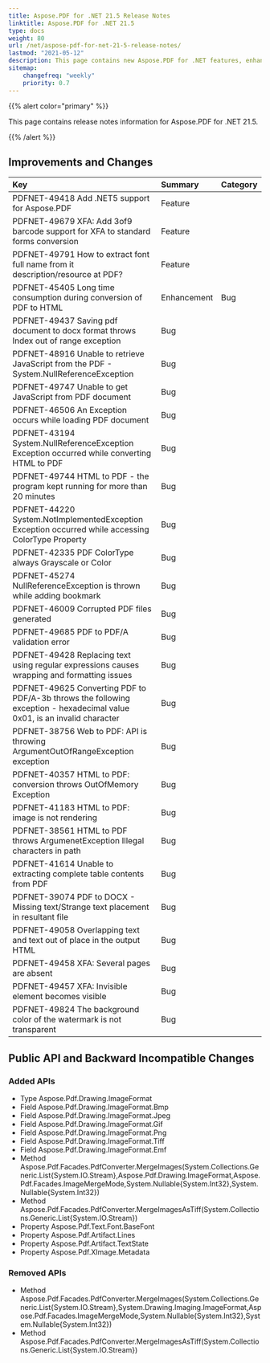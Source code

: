 ```yaml
---
title: Aspose.PDF for .NET 21.5 Release Notes
linktitle: Aspose.PDF for .NET 21.5 
type: docs
weight: 80
url: /net/aspose-pdf-for-net-21-5-release-notes/
lastmod: "2021-05-12"
description: This page contains new Aspose.PDF for .NET features, enhancement, and bug fixes in 2021, version 21.5. 
sitemap:
    changefreq: "weekly"
    priority: 0.7
---
```


{{% alert color="primary" %}} 

This page contains release notes information for Aspose.PDF for .NET 21.5.

{{% /alert %}} 

## Improvements and Changes

|**Key**|**Summary**|**Category**|
| :- | :- | :- |
|PDFNET-49418 Add .NET5 support for Aspose.PDF|Feature|
|PDFNET-49679 XFA: Add 3of9 barcode support for XFA to standard forms conversion|Feature|
|PDFNET-49791 How to extract font full name from it description/resource at PDF?|Feature|
|PDFNET-45405 Long time consumption during conversion of PDF to HTML|Enhancement|Bug|
|PDFNET-49437 Saving pdf document to docx format throws Index out of range exception|Bug|
|PDFNET-48916 Unable to retrieve JavaScript from the PDF - System.NullReferenceException|Bug|
|PDFNET-49747 Unable to get JavaScript from PDF document|Bug|
|PDFNET-46506 An Exception occurs while loading PDF document|Bug|
|PDFNET-43194 System.NullReferenceException Exception occurred while converting HTML to PDF|Bug|
|PDFNET-49744 HTML to PDF - the program kept running for more than 20 minutes|Bug|
|PDFNET-44220 System.NotImplementedException Exception occurred while accessing ColorType Property|Bug|
|PDFNET-42335 PDF ColorType always Grayscale or Color|Bug|
|PDFNET-45274 NullReferenceException is thrown while adding bookmark|Bug|
|PDFNET-46009 Corrupted PDF files generated|Bug|
|PDFNET-49685 PDF to PDF/A validation error|Bug|
|PDFNET-49428 Replacing text using regular expressions causes wrapping and formatting issues|Bug|
|PDFNET-49625 Converting PDF to PDF/A-3b throws the following exception - hexadecimal value 0x01, is an invalid character|Bug|
|PDFNET-38756 Web to PDF: API is throwing ArgumentOutOfRangeException exception|Bug|
|PDFNET-40357 HTML to PDF: conversion throws OutOfMemory Exception|Bug|
|PDFNET-41183 HTML to PDF: image is not rendering|Bug|
|PDFNET-38561 HTML to PDF throws ArgumenetException Illegal characters in path|Bug|
|PDFNET-41614 Unable to extracting complete table contents from PDF|Bug|
|PDFNET-39074 PDF to DOCX - Missing text/Strange text placement in resultant file|Bug|
|PDFNET-49058 Overlapping text and text out of place in the output HTML|Bug|
|PDFNET-49458 XFA: Several pages are absent|Bug|
|PDFNET-49457 XFA: Invisible element becomes visible|Bug|
|PDFNET-49824 The background color of the watermark is not transparent|Bug|

## Public API and Backward Incompatible Changes

### Added APIs
* Type Aspose.Pdf.Drawing.ImageFormat
* Field Aspose.Pdf.Drawing.ImageFormat.Bmp
* Field Aspose.Pdf.Drawing.ImageFormat.Jpeg
* Field Aspose.Pdf.Drawing.ImageFormat.Gif
* Field Aspose.Pdf.Drawing.ImageFormat.Png
* Field Aspose.Pdf.Drawing.ImageFormat.Tiff
* Field Aspose.Pdf.Drawing.ImageFormat.Emf
* Method Aspose.Pdf.Facades.PdfConverter.MergeImages(System.Collections.Generic.List{System.IO.Stream},Aspose.Pdf.Drawing.ImageFormat,Aspose.Pdf.Facades.ImageMergeMode,System.Nullable{System.Int32},System.Nullable{System.Int32})
* Method Aspose.Pdf.Facades.PdfConverter.MergeImagesAsTiff(System.Collections.Generic.List{System.IO.Stream})
* Property Aspose.Pdf.Text.Font.BaseFont
* Property Aspose.Pdf.Artifact.Lines
* Property Aspose.Pdf.Artifact.TextState
* Property Aspose.Pdf.XImage.Metadata

### Removed APIs
* Method Aspose.Pdf.Facades.PdfConverter.MergeImages(System.Collections.Generic.List{System.IO.Stream},System.Drawing.Imaging.ImageFormat,Aspose.Pdf.Facades.ImageMergeMode,System.Nullable{System.Int32},System.Nullable{System.Int32})
* Method Aspose.Pdf.Facades.PdfConverter.MergeImagesAsTiff(System.Collections.Generic.List{System.IO.Stream})